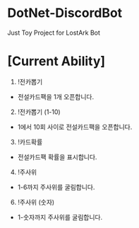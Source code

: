 # DotNet-DiscordBot
Just Toy Project for LostArk Bot
# [Current Ability]
1. !전카뽑기
  - 전설카드팩을 1개 오픈합니다.
2. !전카뽑기 (1-10)
  - 1에서 10회 사이로 전설카드팩을 오픈합니다.
3. !카드확률
  - 전설카드팩 확률을 표시합니다.
4. !주사위
- 1-6까지 주사위를 굴림합니다.
6. !주사위 (숫자)
- 1-숫자까지 주사위를 굴림합니다.
